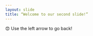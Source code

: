 ```yaml
---
layout: slide
title: “Welcome to our second slide!”
---
```

:heart_eyes:
Use the left arrow to go back!
